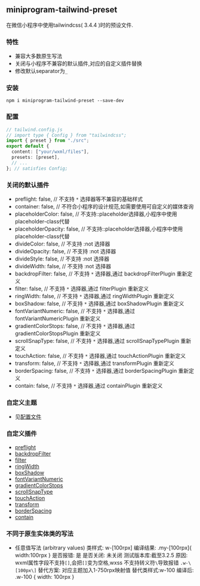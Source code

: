 ## miniprogram-tailwind-preset

在微信小程序中使用tailwindcss( 3.4.4 )时的预设文件.

### 特性

- 兼容大多数原生写法
- 关闭与小程序不兼容的默认插件,对应的自定义插件替换
- 修改默认separator为`_`

### 安装

`npm i miniprogram-tailwind-preset --save-dev`

### 配置

```ts
// tailwind.config.js
// import type { Config } from "tailwindcss";
import { preset } from "./src";
export default {
  content: ["your/wxml/files"],
  presets: [preset],
  // ...
}; // satisfies Config;
```

### 关闭的默认插件

- preflight: false, // 不支持 `*` 选择器等不兼容的基础样式
- container: false, // 不符合小程序的设计规范,如需要使用可自定义的媒体查询
- placeholderColor: false, // 不支持::placeholder选择器,小程序中使用placeholder-class代替
- placeholderOpacity: false, // 不支持::placeholder选择器,小程序中使用placeholder-class代替
- divideColor: false, // 不支持 :not 选择器
- divideOpacity: false, // 不支持 :not 选择器
- divideStyle: false, // 不支持 :not 选择器
- divideWidth: false, // 不支持 :not 选择器
- backdropFilter: false, // 不支持 `*` 选择器,通过 backdropFilterPlugin 重新定义
- filter: false, // 不支持 `*` 选择器,通过 filterPlugin 重新定义
- ringWidth: false, // 不支持 `*` 选择器,通过 ringWidthPlugin 重新定义
- boxShadow: false, // 不支持 `*` 选择器,通过 boxShadowPlugin 重新定义
- fontVariantNumeric: false, // 不支持 `*` 选择器,通过 fontVariantNumericPlugin 重新定义
- gradientColorStops: false, // 不支持 `*` 选择器,通过 gradientColorStopsPlugin 重新定义
- scrollSnapType: false, // 不支持 `*` 选择器,通过 scrollSnapTypePlugin 重新定义
- touchAction: false, // 不支持 `*` 选择器,通过 touchActionPlugin 重新定义
- transform: false, // 不支持 `*` 选择器,通过 transformPlugin 重新定义
- borderSpacing: false, // 不支持 `*` 选择器,通过 borderSpacingPlugin 重新定义
- contain: false, // 不支持 `*` 选择器,通过 containPlugin 重新定义

### 自定义主题

- 见[配置文件](dist/index.js)

### 自定义插件

- [preflight](dist/customPlugins/preflight.js)
- [backdropFilter](dist/customPlugins/backdropFilter.js)
- [filter](dist/customPlugins/filter.js)
- [ringWidth](dist/customPlugins/ringWidth.js)
- [boxShadow](dist/customPlugins/boxShadow.js)
- [fontVariantNumeric](dist/customPlugins/fontVariantNumeric.js)
- [gradientColorStops](dist/customPlugins/gradientColorStops.js)
- [scrollSnapType](dist/customPlugins/scrollSnapType.js)
- [touchAction](dist/customPlugins/touchAction.js)
- [transform](dist/customPlugins/transform.js)
- [borderSpacing](dist/customPlugins/borderSpacing.js)
- [contain](dist/customPlugins/contain.js)

### 不同于原生实体类的写法

- 任意值写法 (arbitrary values)
  类样式: w-[100rpx]
  编译结果: .my-\[100rpx\]{ width:100rpx }
  是否报错: 是
  是否关闭: 未关闭
  测试版本库:截至3.2.5
  原因: wxml属性字段不支持`[]`,会把`[]`变为空格,wxss 不支持转义符`\`导致报错 `.w-\[100px\]`
  替代方案: 对应主题加入1-750rpx映射值
  替代类样式:w-100
  编译后: .w-100 { width: 100rpx }
